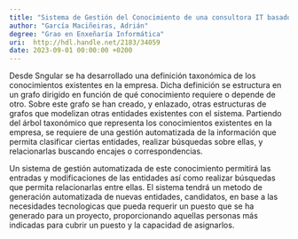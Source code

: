 ```yaml
---
title: "Sistema de Gestión del Conocimiento de una consultora IT basado en definiciones taxonómicas de la tecnología"
author: "García Maciñeiras, Adrián"
degree: "Grao en Enxeñaría Informática"
uri:  http://hdl.handle.net/2183/34059
date: 2023-09-01 00:00:00 +0200
---
```

Desde Sngular se ha desarrollado una definición taxonómica de los conocimientos existentes en la empresa. Dicha definición se estructura en un grafo dirigido en función de qué conocimiento requiere o depende de otro. Sobre este grafo se han creado, y enlazado, otras estructuras de grafos que modelizan otras entidades existentes con el sistema. Partiendo del árbol taxonómico que representa los conocimientos existentes en la empresa, se requiere de una gestión automatizada de la información que permita clasificar ciertas entidades, realizar búsquedas sobre ellas, y relacionarlas buscando encajes o correspondencias.

Un sistema de gestión automatizada de este conocimiento permitirá las entradas y modificaciones de las entidades así como realizar búsquedas que permita relacionarlas entre ellas. El sistema tendrá un metodo de generación automatizada de nuevas entidades, candidatos, en base a las necesidades tecnologicas que pueda requerir un puesto que se ha generado para un proyecto, proporcionando aquellas personas más indicadas para cubrir un puesto y la capacidad de asignarlos.
